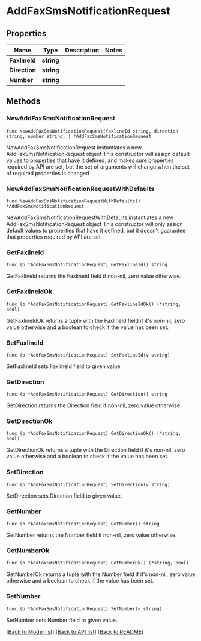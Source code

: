 # AddFaxSmsNotificationRequest

## Properties

Name | Type | Description | Notes
------------ | ------------- | ------------- | -------------
**FaxlineId** | **string** |  | 
**Direction** | **string** |  | 
**Number** | **string** |  | 

## Methods

### NewAddFaxSmsNotificationRequest

`func NewAddFaxSmsNotificationRequest(faxlineId string, direction string, number string, ) *AddFaxSmsNotificationRequest`

NewAddFaxSmsNotificationRequest instantiates a new AddFaxSmsNotificationRequest object
This constructor will assign default values to properties that have it defined,
and makes sure properties required by API are set, but the set of arguments
will change when the set of required properties is changed

### NewAddFaxSmsNotificationRequestWithDefaults

`func NewAddFaxSmsNotificationRequestWithDefaults() *AddFaxSmsNotificationRequest`

NewAddFaxSmsNotificationRequestWithDefaults instantiates a new AddFaxSmsNotificationRequest object
This constructor will only assign default values to properties that have it defined,
but it doesn't guarantee that properties required by API are set

### GetFaxlineId

`func (o *AddFaxSmsNotificationRequest) GetFaxlineId() string`

GetFaxlineId returns the FaxlineId field if non-nil, zero value otherwise.

### GetFaxlineIdOk

`func (o *AddFaxSmsNotificationRequest) GetFaxlineIdOk() (*string, bool)`

GetFaxlineIdOk returns a tuple with the FaxlineId field if it's non-nil, zero value otherwise
and a boolean to check if the value has been set.

### SetFaxlineId

`func (o *AddFaxSmsNotificationRequest) SetFaxlineId(v string)`

SetFaxlineId sets FaxlineId field to given value.


### GetDirection

`func (o *AddFaxSmsNotificationRequest) GetDirection() string`

GetDirection returns the Direction field if non-nil, zero value otherwise.

### GetDirectionOk

`func (o *AddFaxSmsNotificationRequest) GetDirectionOk() (*string, bool)`

GetDirectionOk returns a tuple with the Direction field if it's non-nil, zero value otherwise
and a boolean to check if the value has been set.

### SetDirection

`func (o *AddFaxSmsNotificationRequest) SetDirection(v string)`

SetDirection sets Direction field to given value.


### GetNumber

`func (o *AddFaxSmsNotificationRequest) GetNumber() string`

GetNumber returns the Number field if non-nil, zero value otherwise.

### GetNumberOk

`func (o *AddFaxSmsNotificationRequest) GetNumberOk() (*string, bool)`

GetNumberOk returns a tuple with the Number field if it's non-nil, zero value otherwise
and a boolean to check if the value has been set.

### SetNumber

`func (o *AddFaxSmsNotificationRequest) SetNumber(v string)`

SetNumber sets Number field to given value.



[[Back to Model list]](../README.md#documentation-for-models) [[Back to API list]](../README.md#documentation-for-api-endpoints) [[Back to README]](../README.md)


